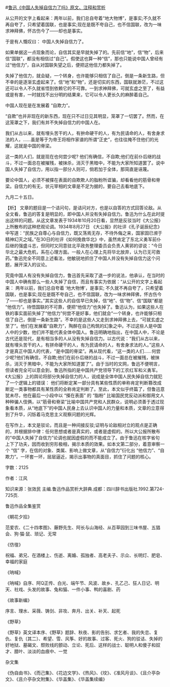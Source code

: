 #[鲁迅《中国人失掉自信力了吗》原文、注释和赏析](https://www.vrrw.net/wx/9763.html)

从公开的文字上看起来：两年以前，我们总自夸着“地大物博”，是事实;不久就不再自夸了，只希望着国联，也是事实;现在是既不夸自己，也不信国联，改为一味求神拜佛，怀古伤今了——却也是事实。

于是有人慨叹曰： 中国人失掉自信力了。

如果单据这一点现象而论，自信其实是早就失掉了的。先前信“地”，信“物”，后来信“国联”，都没有相信过“自己”。假使这也算一种“信”，那也只能说中国人曾经有过“他信力”，自从对国联失望之后，便把这他信力都失掉了。

失掉了他信力，就会疑，一个转身，也许能够只相信了自己，倒是一条新生路，但不幸的是逐渐玄虚起来了。信“地”和“物”，还是切实的东西，国联就渺茫，不过这还可以令人不久就省悟到依赖它的不可靠。一到求神拜佛，可就玄虚之至了，有益或是有害，一时就找不出分明的结果来，它可以令人更长久的麻醉着自己。

中国人现在是在发展着 “自欺力”。

“自欺”也并非现在的新东西，现在只不过日见其明显，笼罩了一切罢了。然而，在这笼罩之下，我们有并不失掉自信力的中国人在。

我们从古以来，就有埋头苦干的人，有拚命硬干的人，有为民请命的人，有舍身求法的人，……虽是等于为帝王将相作家谱的所谓“正史”，也往往掩不住他们的光耀，这就是中国的脊梁。

这一类的人们，就是现在也何尝少呢? 他们有确信，不自欺;他们在前仆后继的战斗，不过一面总在被摧残，被抹杀，消灭于黑暗中，不能为大家所知道罢了。说中国人失掉了自信力，用以指一部分人则可，倘若加于全体，那简直是诬蔑。

要论中国人，必须不被搽在表面的自欺欺人的脂粉所诓骗，却看看他的筋骨和脊梁。自信力的有无，状元宰相的文章是不足为据的，要自己去看地底下。

九月二十五日。



【析】 文章的题目是一个诘问句，是诘问对方，也是以自答的方式回答论敌。从全文看，鲁迅的答复是明显的，即中国人并没有失掉自信力。鲁迅为什么在此时提出这样的问题。从这文章发表于1934年10月20日看，显然是反驳当时《大公报》上所散布的这种悲观论调。1934年8月27日 《大公报》的社评《孔子诞辰纪念》中写道：“民族之自尊心与自信力，既又荡焉无存，不待外侮之来，国家固已濒于精神幻灭之域。”在30日的社评《如何挽救华北》中，虽然肯定了东北义勇军前仆后继的强盛斗志，但同时又同意驻北平政务整理委员会负责人黄郛的谬说：“今日华北之最大危机，系在心理方面。一般人在心理上先将华北放弃，认为已无可救药。”鲁迅完全不同意上述看法，他敏锐地抓住了中国人并没有失掉自信力这个问题，展开深入的议论。

究竟中国人有没有失掉自信力，鲁迅首先采取了退一步的说法，他承认，在当时的中国人中确有那么一些人失掉了自信，而且有事实为依据：“从公开的文字上看起来： 两年以前，我们总自夸着 ‘地大物博’，是事实; 不久就不再自夸了，只希望着国联，也是事实;现在是既不夸自己，也不信国联，改为一味求神拜佛，怀古伤今了——却也是事实。”其实这些人的自信早已失掉，信“地”、信“物”、信“国联”都是 “他信力”。待悟国联的不可靠，便把“他信力”也失掉了。鲁迅认为，如果这些人在铁的事实面前失掉了“他信力”何尝不是好事，他们就会“一个转身，也许能够只相信了自己，倒是一条新生路”。不幸的是这些人又走到求神拜佛上去，“可就玄虚之至了”。他们在发展着“自欺力”，陶醉在自己构筑的幻象之中。不过这些人是中国人中的少数，他们并不能代表全体中国人。鲁迅明确地指出，在中国人中，不论是古代还是现代，是有相当多的人从没有失掉自信力。以古代说：“我们从古以来，就有埋头苦干的人，有拼命硬干的人，有为民请命的人，有舍身求法的人。”这些人才是真正中国人的代表，“是中国的脊梁”。再从现代看，“这一类的人们……何尝少呢?他们有确信，不自欺;他们在前仆后继的战斗，不过一面总在被摧残，被抹杀，消灭于黑暗中，不能为大家所知道罢了”。由于当时的文网，鲁迅不便明言，但读者完全可以意会到，鲁迅所指的是中国共产党领导下的工农红军和义勇军。《大公报》上的舆论将部分失掉自信力的人，说成是全体中国人民失掉自信力就犯了一个逻辑上的错误： 他们将断定某一部分具有某些性质的单称肯定判断篡改成断定一类事物都具有某性质的全称肯定判断了。至此，本文似乎终篇了，但鲁迅意犹未尽，他在最后一小段中以 “搽在表面” 的 “脂粉” 比喻国民党反动派和御用文人种种骗人伎俩，以“筋骨和脊梁”比喻中国共产党和人民群众，说明必须善于透过现象看本质，从“地底下”的中国人民身上去认识中国人的力量和本质，文章的立意得到了升华，闪铄着马克思主义观察问题的光辉。

在写作上，本文是驳论，而且是一种间接反驳;证明与论敌相对立的观点是正确的，并根据排中律：任何思想或者是真实的，或者是虚假的。所以大公报所散布的“中国人失掉了自信力”论调也就因虚假的而不能成立了。由于鲁迅在核字省句 上下了功夫，因而收到穷形极相，揭示本质的效果。如本文第二部分，着意审察一个 “信” 字，在信的对象、类属、影响上做文章，从“自信力”衍化出 “他信力”、“自欺力”。一环套一环，层层逼近，揭示出事物的真面目，抓住了问题的核心。

字数：2125

作者：江风

知识来源：张效民 主编.鲁迅作品赏析大辞典.成都：四川辞书出版社.1992.第724-725页.

鲁迅作品全集鉴赏

《朝花夕拾》

范爱农、《二十四孝图》、藤野先生、阿长与山海经、从百草园到三味书屋、五猖会、狗·猫·鼠、琐记、无常

《仿徨》

祝福、弟兄、在酒楼上、伤逝、离婚、孤独者、高老夫子、示众、长明灯、肥皂、幸福的家庭

《呐喊》

《呐喊》自序、阿Q正传、白光、端午节、风波、故乡、孔乙己、狂人日记、明天、社戏、头发的故事、兔和猫、一件小事、鸭的喜剧、药

《故事新编》

序言、理水、采薇、铸剑、非攻、奔月、出关、补天、起死

《野草》

《野草》英文译本序、《野草》题辞、秋夜、影的告别、求乞者、我的失恋、复仇、复仇〔其二〕、希望、雪、风筝、好的故事、过客、死火、狗的驳诘、失掉的好地狱、墓碣文、颓败线的颤动、立论、死后、这样的战士、聪明人和傻子和奴才、腊叶、淡淡的血痕中、一觉

杂文集

《伪自由书》、《而己集》、《花边文学》、《热风》、《坟》、《准风月谈》、《且介亭杂文》、《且介亭杂文附集》、《华盖集》、《华盖集续编》

